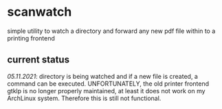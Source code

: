 # scanwatch
simple utility to watch a directory and forward any new pdf file within to a printing frontend

## current status

*05.11.2021*: directory is being watched and if a new file is created, a
command can be executed. UNFORTUNATELY, the old printer frontend gtklp
is no longer properly maintained, at least it does not work on my
ArchLinux system. Therefore this is still not functional.
